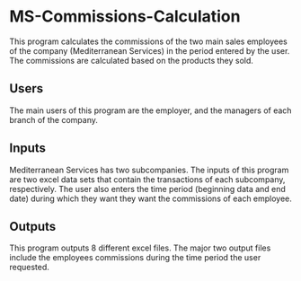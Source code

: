 # MS-Commissions-Calculation

This program calculates the commissions of the two main sales employees of the company (Mediterranean Services) in the period entered by the user. The commissions are calculated based on the products they sold.

## Users
The main users of this program are the employer, and the managers of each branch of the company.

## Inputs
Mediterranean Services has two subcompanies. The inputs of this program are two excel data sets that contain the transactions of each subcompany, respectively. The user also enters the time period (beginning data and end date) during which they want they want the commissions of each employee. 

## Outputs
This program outputs 8 different excel files. 
The major two output files include the employees commissions during the time period the user requested. 
